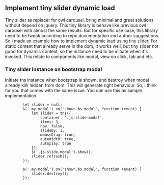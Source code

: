 ## Implement tiny slider dynamic load
Tiny slider as replacer for owl carousel, bring minimal and great solutions without depend on jquery.
This tiny library is behave like previous owl carousel with almost the same results. But for spesific use case,
this library need to be tweak according to repo documentation and author suggestions. So i made an example how to implement
dynamic load using tiny slider. For static content that already serve in the dom, it works well, but tiny slider
not good for dynamic content, so the instance need to be initiate when it's invoked. This relate to components like modal, view on click, tab and etc.

### Tiny slider instance on bootstrap modal

Initiate tns instance when bootstrap is shown, and destroy when modal already kill/ hidden from dom. This will generate right behaviour. So, i think for you that comes with the same issue. You can use this as sample implementation

```
        let slider = null;
        $('.my-modal').on('shown.bs.modal', function (event) {
            let slider = tns({
                container: '.js-slide-modal',
                items: 3,
                nav: false,
                slideBy: 1,
                mouseDrag: true,
                autoWidth: true,
                autoplay: true
            });
            $('.js-slide-modal').show();
            slider.refresh();
        });

        $('.my-modal').on('shown.bs.modal', function (event) { 
            slider.destroy();
        });
```
